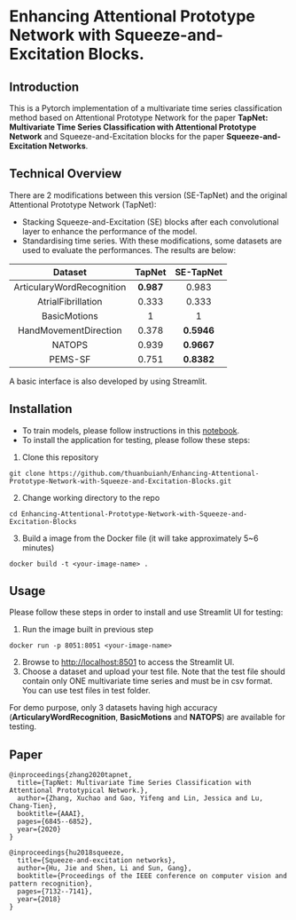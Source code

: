 # Enhancing Attentional Prototype Network with Squeeze-and-Excitation Blocks.

## Introduction
This is a Pytorch implementation of a multivariate time series classification method based on Attentional Prototype Network for the paper **TapNet: Multivariate Time Series Classification with Attentional Prototype Network** and Squeeze-and-Excitation blocks for the paper **Squeeze-and-Excitation Networks**.

## Technical Overview
There are 2 modifications between this version (SE-TapNet) and the original Attentional Prototype Network (TapNet):
- Stacking Squeeze-and-Excitation (SE) blocks after each convolutional layer to enhance the performance of the model.
- Standardising time series.
With these modifications, some datasets are used to evaluate the performances. The results are below:

|          Dataset          |   TapNet  |  SE-TapNet |
|:-------------------------:|:---------:|:----------:|
| ArticularyWordRecognition | **0.987** |    0.983   |
|     AtrialFibrillation    |   0.333   |    0.333   |
|        BasicMotions       |     1     |      1     |
|   HandMovementDirection   |   0.378   | **0.5946** |
|           NATOPS          |   0.939   | **0.9667** |
|          PEMS-SF          |   0.751   | **0.8382** |

A basic interface is also developed by using Streamlit.

## Installation
- To train models, please follow instructions in this [notebook](https://colab.research.google.com/drive/1nB46gCefj7yhCyCRduVeFHaNfITGha2U?usp=sharing).
- To install the application for testing, please follow these steps:
1. Clone this repository
```
git clone https://github.com/thuanbuianh/Enhancing-Attentional-Prototype-Network-with-Squeeze-and-Excitation-Blocks.git
```
2. Change working directory to the repo
```
cd Enhancing-Attentional-Prototype-Network-with-Squeeze-and-Excitation-Blocks
```
3. Build a image from the Docker file (it will take approximately 5~6 minutes)
```
docker build -t <your-image-name> .
```
## Usage
Please follow these steps in order to install and use Streamlit UI for testing:
1. Run the image built in previous step
```
docker run -p 8051:8051 <your-image-name>
```
2. Browse to [http://localhost:8501](http://localhost:8501) to access the Streamlit UI.
3. Choose a dataset and upload your test file. Note that the test file should contain only ONE multivariate time series and must be in csv format. You can use test files in test folder.

For demo purpose, only 3 datasets having high accuracy (**ArticularyWordRecognition**, **BasicMotions** and **NATOPS**) are available for testing. 
## Paper

```
@inproceedings{zhang2020tapnet,
  title={TapNet: Multivariate Time Series Classification with Attentional Prototypical Network.},
  author={Zhang, Xuchao and Gao, Yifeng and Lin, Jessica and Lu, Chang-Tien},
  booktitle={AAAI},
  pages={6845--6852},
  year={2020}
}
```
```
@inproceedings{hu2018squeeze,
  title={Squeeze-and-excitation networks},
  author={Hu, Jie and Shen, Li and Sun, Gang},
  booktitle={Proceedings of the IEEE conference on computer vision and pattern recognition},
  pages={7132--7141},
  year={2018}
}
```
